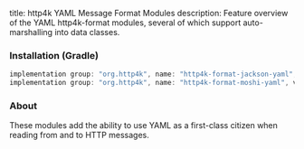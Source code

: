 title: http4k YAML Message Format Modules
description: Feature overview of the YAML http4k-format modules, several of which support auto-marshalling into data classes.

### Installation (Gradle)

```groovy
implementation group: "org.http4k", name: "http4k-format-jackson-yaml", version: "4.17.8.0"
implementation group: "org.http4k", name: "http4k-format-moshi-yaml", version: "4.17.8.0"
```

### About
These modules add the ability to use YAML as a first-class citizen when reading from and to HTTP messages. 

[http4k]: https://http4k.org
